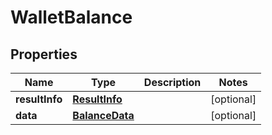
# WalletBalance

## Properties
Name | Type | Description | Notes
------------ | ------------- | ------------- | -------------
**resultInfo** | [**ResultInfo**](ResultInfo.md) |  |  [optional]
**data** | [**BalanceData**](BalanceData.md) |  |  [optional]




